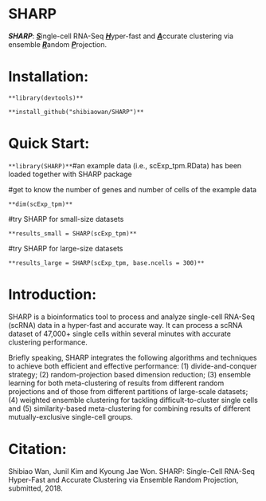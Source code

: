 # SHARP
**_SHARP_**: <b><u><i>S</i></u></b>ingle-cell RNA-Seq <b><u><i>H</i></u></b>yper-fast and <b><u><i>A</i></u></b>ccurate clustering via ensemble <b><u><i>R</i></u></b>andom <b><u><i>P</i></u></b>rojection.

# Installation: 

`**library(devtools)**`

`**install_github("shibiaowan/SHARP")**`

# Quick Start: 

`**library(SHARP)**`#an example data (i.e., scExp_tpm.RData) has been loaded together with SHARP package

#get to know the number of genes and number of cells of the example data

`**dim(scExp_tpm)**`

#try SHARP for small-size datasets

`**results_small = SHARP(scExp_tpm)**`

#try SHARP for large-size datasets

`**results_large = SHARP(scExp_tpm, base.ncells = 300)**`

# Introduction: 

SHARP is a bioinformatics tool to process and analyze single-cell RNA-Seq (scRNA) data  in a hyper-fast and accurate way. It can process a scRNA dataset of 47,000+ single cells within several minutes with accurate clustering performance. 

Briefly speaking, SHARP integrates the following algorithms and techniques to achieve both efficient and effective performance: (1) divide-and-conquer strategy; (2) random-projection based dimension reduction; (3) ensemble learning for both meta-clustering of results from different random projections and of those from different partitions of large-scale datasets; (4) weighted ensemble clustering for tackling difficult-to-cluster single cells and (5) similarity-based meta-clustering for combining results of different mutually-exclusive single-cell groups.

# Citation:

Shibiao Wan, Junil Kim and Kyoung Jae Won. SHARP: Single-Cell RNA-Seq Hyper-Fast and Accurate Clustering via Ensemble Random Projection, submitted, 2018.
